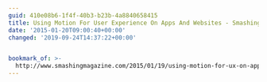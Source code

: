 ```yaml
---
guid: 410e08b6-1f4f-40b3-b23b-4a8840658415
title: Using Motion For User Experience On Apps And Websites - Smashing Magazine
date: '2015-01-20T09:00:40+00:00'
changed: '2019-09-24T14:37:22+00:00'


bookmark_of: >-
  http://www.smashingmagazine.com/2015/01/19/using-motion-for-ux-on-apps-and-websites/
---
```




